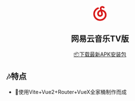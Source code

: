 <div align="center">

<img width="40px" height="40px" src="https://github.com/Groupguanfang/Netease-Vite/blob/master/src/assets/logo.png?raw=true" />

## 网易云音乐TV版
[📦️下载最新APK安装包](https://github.com/Groupguanfang/Netease-Vite/releases)

</div>

## 🎶特点
* 📝使用Vite+Vue2+Router+VueX全家桶制作而成

